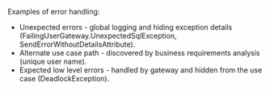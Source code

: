 Examples of error handling:
* Unexpected errors - global logging and hiding exception details (FailingUserGateway.UnexpectedSqlException, SendErrorWithoutDetailsAttribute).
* Alternate use case path - discovered by business requirements analysis (unique user name).
* Expected low level errors - handled by gateway and hidden from the use case (DeadlockException).
